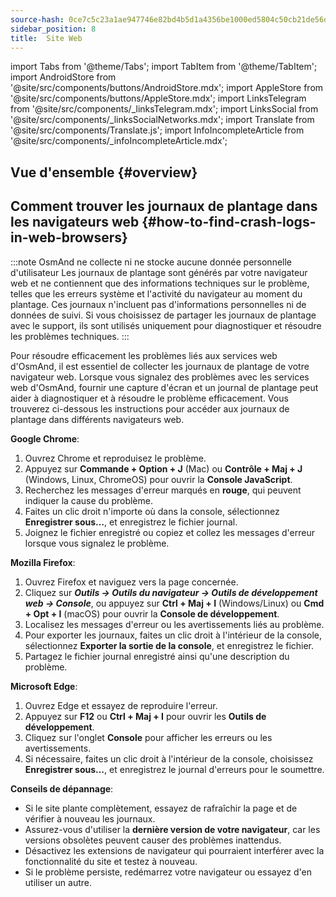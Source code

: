 ```yaml
---
source-hash: 0ce7c5c23a1ae947746e82bd4b5d1a4356be1000ed5804c50cb21de56d29d68d
sidebar_position: 8
title:  Site Web
---
```

import Tabs from '@theme/Tabs';
import TabItem from '@theme/TabItem';
import AndroidStore from '@site/src/components/buttons/AndroidStore.mdx';
import AppleStore from '@site/src/components/buttons/AppleStore.mdx';
import LinksTelegram from '@site/src/components/_linksTelegram.mdx';
import LinksSocial from '@site/src/components/_linksSocialNetworks.mdx';
import Translate from '@site/src/components/Translate.js';
import InfoIncompleteArticle from '@site/src/components/_infoIncompleteArticle.mdx';



## Vue d'ensemble {#overview}

## Comment trouver les journaux de plantage dans les navigateurs web {#how-to-find-crash-logs-in-web-browsers}

:::note OsmAnd ne collecte ni ne stocke aucune donnée personnelle d'utilisateur
Les journaux de plantage sont générés par votre navigateur web et ne contiennent que des informations techniques sur le problème, telles que les erreurs système et l'activité du navigateur au moment du plantage. Ces journaux n'incluent pas d'informations personnelles ni de données de suivi.
Si vous choisissez de partager les journaux de plantage avec le support, ils sont utilisés uniquement pour diagnostiquer et résoudre les problèmes techniques.
:::

Pour résoudre efficacement les problèmes liés aux services web d'OsmAnd, il est essentiel de collecter les journaux de plantage de votre navigateur web. Lorsque vous signalez des problèmes avec les services web d'OsmAnd, fournir une capture d'écran et un journal de plantage peut aider à diagnostiquer et à résoudre le problème efficacement. Vous trouverez ci-dessous les instructions pour accéder aux journaux de plantage dans différents navigateurs web.

**Google Chrome**:

1. Ouvrez Chrome et reproduisez le problème.
2. Appuyez sur **Commande + Option + J** (Mac) ou **Contrôle + Maj + J** (Windows, Linux, ChromeOS) pour ouvrir la **Console JavaScript**.
3. Recherchez les messages d'erreur marqués en **rouge**, qui peuvent indiquer la cause du problème.
4. Faites un clic droit n'importe où dans la console, sélectionnez **Enregistrer sous…**, et enregistrez le fichier journal.
5. Joignez le fichier enregistré ou copiez et collez les messages d'erreur lorsque vous signalez le problème.

**Mozilla Firefox**:

1. Ouvrez Firefox et naviguez vers la page concernée.
2. Cliquez sur ***Outils → Outils du navigateur → Outils de développement web → Console***, ou appuyez sur **Ctrl + Maj + I** (Windows/Linux) ou **Cmd + Opt + I** (macOS) pour ouvrir la **Console de développement**.
3. Localisez les messages d'erreur ou les avertissements liés au problème.
4. Pour exporter les journaux, faites un clic droit à l'intérieur de la console, sélectionnez **Exporter la sortie de la console**, et enregistrez le fichier.
5. Partagez le fichier journal enregistré ainsi qu'une description du problème.

**Microsoft Edge**:

1. Ouvrez Edge et essayez de reproduire l'erreur.
2. Appuyez sur **F12** ou **Ctrl + Maj + I** pour ouvrir les **Outils de développement**.
3. Cliquez sur l'onglet **Console** pour afficher les erreurs ou les avertissements.
4. Si nécessaire, faites un clic droit à l'intérieur de la console, choisissez **Enregistrer sous…**, et enregistrez le journal d'erreurs pour le soumettre.

**Conseils de dépannage**:

- Si le site plante complètement, essayez de rafraîchir la page et de vérifier à nouveau les journaux.
- Assurez-vous d'utiliser la **dernière version de votre navigateur**, car les versions obsolètes peuvent causer des problèmes inattendus.
- Désactivez les extensions de navigateur qui pourraient interférer avec la fonctionnalité du site et testez à nouveau.
- Si le problème persiste, redémarrez votre navigateur ou essayez d'en utiliser un autre.